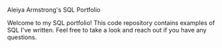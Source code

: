 Aleiya Armstrong's SQL Portfolio

Welcome to my SQL portfolio! This code repository contains examples of SQL I've written. Feel free to take a look and reach out if you have any questions.
